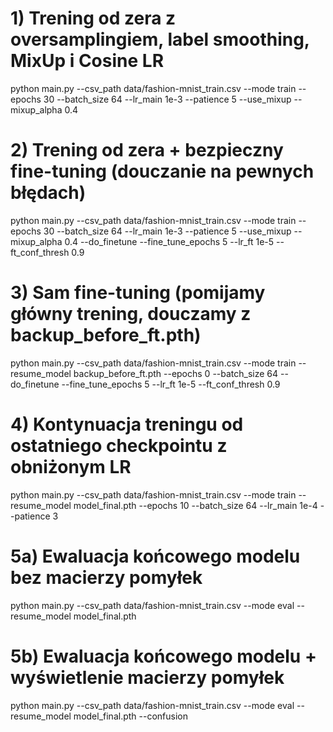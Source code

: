 # 1) Trening od zera z oversamplingiem, label smoothing, MixUp i Cosine LR
python main.py --csv_path data/fashion-mnist_train.csv --mode train --epochs 30 --batch_size 64 --lr_main 1e-3 --patience 5 --use_mixup --mixup_alpha 0.4

# 2) Trening od zera + bezpieczny fine-tuning (douczanie na pewnych błędach)
python main.py --csv_path data/fashion-mnist_train.csv --mode train --epochs 30 --batch_size 64 --lr_main 1e-3 --patience 5 --use_mixup --mixup_alpha 0.4 --do_finetune --fine_tune_epochs 5 --lr_ft 1e-5 --ft_conf_thresh 0.9

# 3) Sam fine-tuning (pomijamy główny trening, douczamy z backup_before_ft.pth)
python main.py --csv_path data/fashion-mnist_train.csv --mode train --resume_model backup_before_ft.pth --epochs 0 --batch_size 64 --do_finetune --fine_tune_epochs 5 --lr_ft 1e-5 --ft_conf_thresh 0.9

# 4) Kontynuacja treningu od ostatniego checkpointu z obniżonym LR
python main.py --csv_path data/fashion-mnist_train.csv --mode train --resume_model model_final.pth --epochs 10 --batch_size 64 --lr_main 1e-4 --patience 3

# 5a) Ewaluacja końcowego modelu bez macierzy pomyłek
python main.py --csv_path data/fashion-mnist_train.csv --mode eval --resume_model model_final.pth

# 5b) Ewaluacja końcowego modelu + wyświetlenie macierzy pomyłek
python main.py --csv_path data/fashion-mnist_train.csv --mode eval --resume_model model_final.pth --confusion
